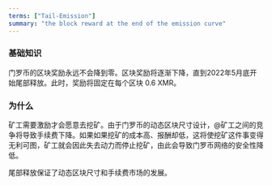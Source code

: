 ```yaml
---
terms: ["Tail-Emission"]
summary: "the block reward at the end of the emission curve"
---
```


### 基础知识

门罗币的区块奖励永远不会降到零。区块奖励将逐渐下降，直到2022年5月底开始尾部释放。此时，奖励将固定在每个区块 0.6 XMR。

### 为什么

矿工需要激励才会愿意去挖矿。由于门罗币的动态区块尺寸设计，@矿工之间的竞争将导致手续费下降。如果如果挖矿的成本高、报酬却低，这将使挖矿这件事变得无利可图，矿工就会因此失去动力而停止挖矿，由此会导致门罗币网络的安全性降低。

尾部释放保证了动态区块尺寸和手续费市场的发展。
